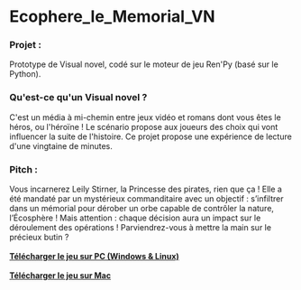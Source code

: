 # Ecophere_le_Memorial_VN
<h3>Projet :</h3>
Prototype de Visual novel, codé sur le moteur de jeu Ren'Py (basé sur le Python).<br>
<h3>Qu'est-ce qu'un Visual novel ?</h3>
C'est un média à mi-chemin entre jeux vidéo et romans dont vous êtes le héros, ou l'héroïne ! Le scénario propose aux joueurs des choix qui vont influencer la suite de l'histoire. Ce projet propose une expérience de lecture d'une vingtaine de minutes.<br>
<h3>Pitch :</h3>
Vous incarnerez Leily Stirner, la Princesse des pirates, rien que ça ! Elle a été mandaté par un mystérieux commanditaire avec un objectif : s’infiltrer dans un mémorial pour dérober un orbe capable de contrôler la nature, l’Écosphère !
Mais attention : chaque décision aura un impact sur le déroulement des opérations ! Parviendrez-vous à mettre la main sur le précieux butin ?<br>
<br>
<a href="https://drive.google.com/file/d/1Pg_wj68k8VEHEjKLdV-V-SO6YLIzogCa/view?usp=sharing"><strong>Télécharger le jeu sur PC (Windows & Linux)</strong></a><br>
<br>
<a href="https://drive.google.com/file/d/1ATBIDLkU5uPiaijimZui4LTE-JtEghPR/view?usp=sharing"><strong>Télécharger le jeu sur Mac</strong></a>
